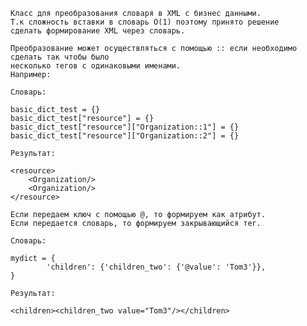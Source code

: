     Класс для преобразования словаря в XML c бизнес данными.
    Т.к сложность вставки в словарь O(1) поэтому принято решение
    сделать формирование XML через словарь.
    
    Преобразование может осуществляться с помощью :: если необходимо сделать так чтобы было
    несколько тегов с одинаковыми именами.
    Например:
    
    Словарь:

    basic_dict_test = {}
    basic_dict_test["resource"] = {}
    basic_dict_test["resource"]["Organization::1"] = {}
    basic_dict_test["resource"]["Organization::2"] = {}

    Результат: 
    
    <resource>
        <Organization/>
        <Organization/>
    </resource>
    
    Если передаем ключ c помощью @, то формируем как атрибут.
    Если передается словарь, то формируем закрывающийся тег.
    
    Словарь:
    
    mydict = {
            'children': {'children_two': {'@value': 'Tom3'}},
    }

    Результат:

    <children><children_two value="Tom3"/></children>